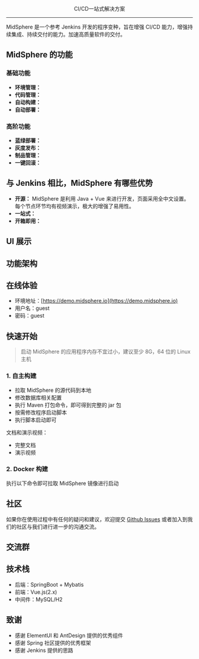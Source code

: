 <p style="text-align: center; font: bold;">CI/CD一站式解决方案</p>


----

MidSphere 是一个参考 Jenkins 开发的程序变种，旨在增强 CI/CD 能力，增强持续集成、持续交付的能力。加速高质量软件的交付。


## MidSphere 的功能
### 基础功能

- **环境管理：**
- **代码管理：**
- **自动构建：**
- **自动部署：**

### 高阶功能

- **蓝绿部署：**
- **灰度发布：**
- **制品管理：**
- **一键回滚：**

## 与 Jenkins 相比，MidSphere 有哪些优势
- **开源：** MidSphere 是利用 Java + Vue 来进行开发，页面采用全中文设置。每个节点环节均有视频演示，极大的增强了易用性。
- **一站式：** 
- **开箱即用：**

## UI 展示


## 功能架构


## 在线体验
- 环境地址：[https://demo.midsphere.io](https://demo.midsphere.io)
- 用户名：guest
- 密码：guest


## 快速开始

> 启动 MidSphere 的应用程序内存不宜过小，建议至少 8G，64 位的 Linux 主机


### 1. 自主构建
- 拉取 MidSphere 的源代码到本地
- 修改数据库相关配置
- 执行 Maven 打包命令，即可得到完整的 jar 包
- 按需修改程序启动脚本
- 执行脚本启动即可

文档和演示视频：
- 完整文档
- 演示视频


### 2. Docker 构建
执行以下命令即可拉取 MidSphere 镜像进行启动


## 社区
如果你在使用过程中有任何的疑问和建议，欢迎提交 [Github Issues]() 或者加入到我们的社区与我们进行进一步的沟通交流。

## 交流群


## 技术栈
- 后端：SpringBoot + Mybatis
- 前端：Vue.js(2.x)
- 中间件：MySQL/H2


## 致谢
- 感谢 ElementUI 和 AntDesign 提供的优秀组件
- 感谢 Spring 社区提供的优秀框架
- 感谢 Jenkins 提供的思路
